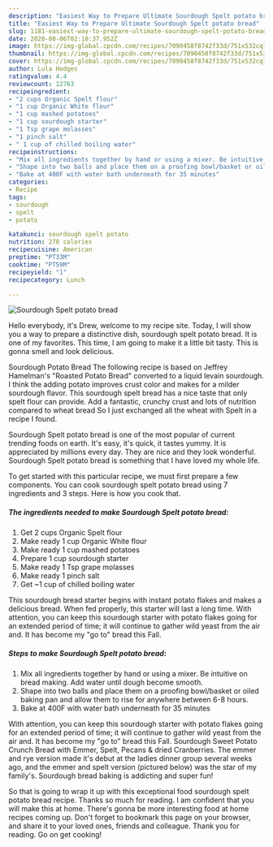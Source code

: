 ```yaml
---
description: "Easiest Way to Prepare Ultimate Sourdough Spelt potato bread"
title: "Easiest Way to Prepare Ultimate Sourdough Spelt potato bread"
slug: 1181-easiest-way-to-prepare-ultimate-sourdough-spelt-potato-bread
date: 2020-08-06T02:10:37.952Z
image: https://img-global.cpcdn.com/recipes/7090458f8742f33d/751x532cq70/sourdough-spelt-potato-bread-recipe-main-photo.jpg
thumbnail: https://img-global.cpcdn.com/recipes/7090458f8742f33d/751x532cq70/sourdough-spelt-potato-bread-recipe-main-photo.jpg
cover: https://img-global.cpcdn.com/recipes/7090458f8742f33d/751x532cq70/sourdough-spelt-potato-bread-recipe-main-photo.jpg
author: Lula Hodges
ratingvalue: 4.4
reviewcount: 12763
recipeingredient:
- "2 cups Organic Spelt flour"
- "1 cup Organic White flour"
- "1 cup mashed potatoes"
- "1 cup sourdough starter"
- "1 Tsp grape molasses"
- "1 pinch salt"
- " 1 cup of chilled boiling water"
recipeinstructions:
- "Mix all ingredients together by hand or using a mixer. Be intuitive on bread making. Add water until dough become smooth."
- "Shape into two balls and place them on a proofing bowl/basket or oiled baking pan and allow them to rise for anywhere between 6-8 hours."
- "Bake at 400F with water bath underneath for 35 minutes"
categories:
- Recipe
tags:
- sourdough
- spelt
- potato

katakunci: sourdough spelt potato 
nutrition: 278 calories
recipecuisine: American
preptime: "PT33M"
cooktime: "PT59M"
recipeyield: "1"
recipecategory: Lunch

---
```



![Sourdough Spelt potato bread](https://img-global.cpcdn.com/recipes/7090458f8742f33d/751x532cq70/sourdough-spelt-potato-bread-recipe-main-photo.jpg)

Hello everybody, it's Drew, welcome to my recipe site. Today, I will show you a way to prepare a distinctive dish, sourdough spelt potato bread. It is one of my favorites. This time, I am going to make it a little bit tasty. This is gonna smell and look delicious.

Sourdough Potato Bread The following recipe is based on Jeffrey Hamelman&#39;s &#34;Roasted Potato Bread&#34; converted to a liquid levain sourdough. I think the adding potato improves crust color and makes for a milder sourdough flavor. This sourdough spelt bread has a nice taste that only spelt flour can provide. Add a fantastic, crunchy crust and lots of nutrition compared to wheat bread So I just exchanged all the wheat with Spelt in a recipe I found.

Sourdough Spelt potato bread is one of the most popular of current trending foods on earth. It's easy, it's quick, it tastes yummy. It is appreciated by millions every day. They are nice and they look wonderful. Sourdough Spelt potato bread is something that I have loved my whole life.


To get started with this particular recipe, we must first prepare a few components. You can cook sourdough spelt potato bread using 7 ingredients and 3 steps. Here is how you cook that.

<!--inarticleads1-->

##### The ingredients needed to make Sourdough Spelt potato bread:

1. Get 2 cups Organic Spelt flour
1. Make ready 1 cup Organic White flour
1. Make ready 1 cup mashed potatoes
1. Prepare 1 cup sourdough starter
1. Make ready 1 Tsp grape molasses
1. Make ready 1 pinch salt
1. Get  ~1 cup of chilled boiling water


This sourdough bread starter begins with instant potato flakes and makes a delicious bread. When fed properly, this starter will last a long time. With attention, you can keep this sourdough starter with potato flakes going for an extended period of time; it will continue to gather wild yeast from the air and. It has become my &#34;go to&#34; bread this Fall. 

<!--inarticleads2-->

##### Steps to make Sourdough Spelt potato bread:

1. Mix all ingredients together by hand or using a mixer. Be intuitive on bread making. Add water until dough become smooth.
1. Shape into two balls and place them on a proofing bowl/basket or oiled baking pan and allow them to rise for anywhere between 6-8 hours.
1. Bake at 400F with water bath underneath for 35 minutes


With attention, you can keep this sourdough starter with potato flakes going for an extended period of time; it will continue to gather wild yeast from the air and. It has become my &#34;go to&#34; bread this Fall. Sourdough Sweet Potato Crunch Bread with Emmer, Spelt, Pecans &amp; dried Cranberries. The emmer and rye version made it&#39;s debut at the ladies dinner group several weeks ago, and the emmer and spelt version (pictured below) was the star of my family&#39;s. Sourdough bread baking is addicting and super fun! 

So that is going to wrap it up with this exceptional food sourdough spelt potato bread recipe. Thanks so much for reading. I am confident that you will make this at home. There's gonna be more interesting food at home recipes coming up. Don't forget to bookmark this page on your browser, and share it to your loved ones, friends and colleague. Thank you for reading. Go on get cooking!
